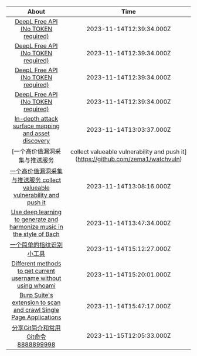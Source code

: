 | About                                                                                                                 | Time                                                                             |
|:---------------------------------------------------------------------------------------------------------------------:|:--------------------------------------------------------------------------------:|
| [DeepL Free API (No TOKEN required)](https://github.com/OwO-Network/DeepLX)                                           | 2023-11-14T12:39:34.000Z                                                         |
| [DeepL Free API (No TOKEN required)](https://github.com/OwO-Network/DeepLX)                                           | 2023-11-14T12:39:34.000Z                                                         |
| [DeepL Free API (No TOKEN required)](https://github.com/OwO-Network/DeepLX)                                           | 2023-11-14T12:39:34.000Z                                                         |
| [DeepL Free API (No TOKEN required)](https://github.com/OwO-Network/DeepLX)                                           | 2023-11-14T12:39:34.000Z                                                         |
| [In-depth attack surface mapping and asset discovery](https://github.com/owasp-amass/amass)                           | 2023-11-14T13:03:37.000Z                                                         |
| [一个高价值漏洞采集与推送服务                                                                                                       | collect valueable vulnerability and push it](https://github.com/zema1/watchvuln) |
| [一个高价值漏洞采集与推送服务  collect valueable vulnerability and push it](https://github.com/zema1/watchvuln)                     | 2023-11-14T13:08:16.000Z                                                         |
| [Use deep learning to generate and harmonize music in the style of Bach](https://github.com/feynmanliang/bachbot)     | 2023-11-14T13:47:34.000Z                                                         |
| [一个简单的指纹识别小工具](https://github.com/gubeihc/fingerprint)                                                                | 2023-11-14T15:12:27.000Z                                                         |
| [Different methods to get current username without using whoami](https://github.com/ricardojoserf/WhoamiAlternatives) | 2023-11-14T15:20:01.000Z                                                         |
| [Burp Suite's extension to scan and crawl Single Page Applications](https://github.com/fcavallarin/burp-dom-scanner)  | 2023-11-14T15:47:17.000Z                                                         |
| [分享Git简介和常用Git命令8888899998](https://github.com/JourWon/git)                               | 2023-11-15T12:05:33.000Z                                                         |

